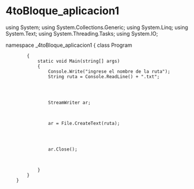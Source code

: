 # 4toBloque_aplicacion1
using System;
using System.Collections.Generic;
using System.Linq;
using System.Text;
using System.Threading.Tasks;
using System.IO;


namespace _4toBloque_aplicacion1
{
    class Program
    
            {
                static void Main(string[] args)
                {
                    Console.Write("ingrese el nombre de la ruta");
                    String ruta = Console.ReadLine() + ".txt";




                    StreamWriter ar;



                    ar = File.CreateText(ruta);




                    ar.Close();



                }
            }
        }
